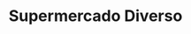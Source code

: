 ---
title: "Supermercado Diverso"
url: /azua-de-compostela/supermercado-diverso/
shop: supermercado
---